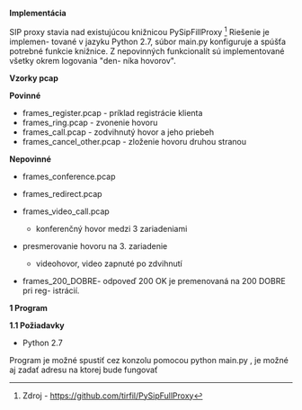 ﻿**Implementácia**

SIP proxy stavia nad existujúcou knižnicou PySipFillProxy [^1] Riešenie je implemen- tované v jazyku Python 2.7, súbor main.py konfiguruje a spúšťa potrebné funkcie knižnice. Z nepovinných funkcionalít sú implementované všetky okrem logovania "den- níka hovorov".

**Vzorky pcap**

**Povinné**

- frames\_register.pcap - príklad registrácie klienta
- frames\_ring.pcap - zvonenie hovoru
- frames\_call.pcap - zodvihnutý hovor a jeho priebeh
- frames\_cancel\_other.pcap - zloženie hovoru druhou stranou

**Nepovinné**

- frames\_conference.pcap
- frames\_redirect.pcap
- frames\_video\_call.pcap
  - konferenčný hovor medzi 3 zariadeniami
- presmerovanie hovoru na 3. zariadenie
  - videohovor, video zapnuté po zdvihnutí

- frames\_200\_DOBRE- odpoveď 200 OK je premenovaná na 200 DOBRE pri reg- istrácií.

**1 Program**

**1.1 Požiadavky**

- Python 2.7

Program je možné spustiť cez konzolu pomocou python main.py , je možné aj zadať adresu na ktorej bude fungovať

[^1]: Zdroj - https://github.com/tirfil/PySipFullProxy

